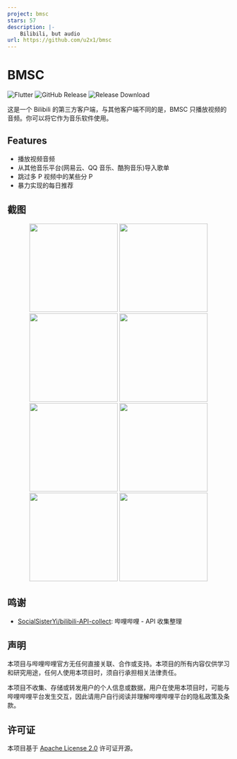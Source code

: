 ```yaml
---
project: bmsc
stars: 57
description: |-
    Bilibili, but audio
url: https://github.com/u2x1/bmsc
---
```


# BMSC


![Flutter](https://img.shields.io/badge/Flutter-02569B.svg?logo=flutter&logoColor=white)
![GitHub Release](https://img.shields.io/github/v/release/u2x1/bmsc)
![Release Download](https://img.shields.io/github/downloads/u2x1/bmsc/total)

这是一个 Bilibili 的第三方客户端，与其他客户端不同的是，BMSC 只播放视频的音频。你可以将它作为音乐软件使用。


## Features

- 播放视频音频
- 从其他音乐平台(网易云、QQ 音乐、酷狗音乐)导入歌单
- 跳过多 P 视频中的某些分 P
- 暴力实现的每日推荐

## 截图

<div align=center>
<img src="screenshot/1.webp" width = "200" />
<img src="screenshot/2.webp" width = "200" />
<img src="screenshot/3.webp" width = "200" />
<img src="screenshot/4.webp" width = "200" />
<img src="screenshot/5.webp" width = "200" />
<img src="screenshot/6.webp" width = "200" />
<img src="screenshot/7.webp" width = "200" />
<img src="screenshot/8.webp" width = "200" />
</div>

## 鸣谢

- [SocialSisterYi/bilibili-API-collect](https://github.com/SocialSisterYi/bilibili-API-collect): 哔哩哔哩 - API 收集整理

## 声明

本项目与哔哩哔哩官方无任何直接关联、合作或支持。本项目的所有内容仅供学习和研究用途，任何人使用本项目时，须自行承担相关法律责任。

本项目不收集、存储或转发用户的个人信息或数据，用户在使用本项目时，可能与哔哩哔哩平台发生交互，因此请用户自行阅读并理解哔哩哔哩平台的隐私政策及条款。

## 许可证

本项目基于 [Apache License 2.0](LICENSE) 许可证开源。

